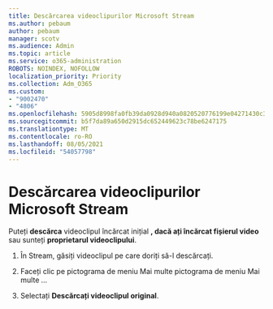 ```yaml
---
title: Descărcarea videoclipurilor Microsoft Stream
ms.author: pebaum
author: pebaum
manager: scotv
ms.audience: Admin
ms.topic: article
ms.service: o365-administration
ROBOTS: NOINDEX, NOFOLLOW
localization_priority: Priority
ms.collection: Adm_O365
ms.custom:
- "9002470"
- "4806"
ms.openlocfilehash: 5905d8998fa0fb39da0928d940a0820520776199e04271430c36d3f7c1cd92fc
ms.sourcegitcommit: b5f7da89a650d2915dc652449623c78be6247175
ms.translationtype: MT
ms.contentlocale: ro-RO
ms.lasthandoff: 08/05/2021
ms.locfileid: "54057798"
---
```

# <a name="download-microsoft-stream-videos"></a>Descărcarea videoclipurilor Microsoft Stream

Puteți **descărca** videoclipul încărcat inițial **, dacă ați încărcat fișierul video** sau sunteți **proprietarul videoclipului**.

1. În Stream, găsiți videoclipul pe care doriți să-l descărcați.

2. Faceți clic pe pictograma de meniu Mai multe pictograma de meniu Mai multe *...*

3. Selectați **Descărcați videoclipul original**.
